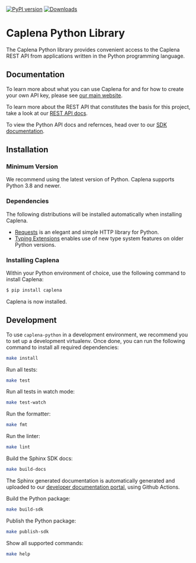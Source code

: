 [![PyPI version](https://badge.fury.io/py/caplena.svg)](https://badge.fury.io/py/caplena)
[![Downloads](https://static.pepy.tech/personalized-badge/caplena?period=month&units=international_system&left_color=black&right_color=brightgreen&left_text=downloads/month)](https://pepy.tech/project/caplena)

# Caplena Python Library

The Caplena Python library provides convenient access to the Caplena REST API from applications written in the Python programming language.

## Documentation

To learn more about what you can use Caplena for and for how to create your own API key, please see [our main website](https://caplena.com/).

To learn more about the REST API that constitutes the basis for this project, take a look at our [REST API docs](https://developers.caplena.com/).

To view the Python API docs and refernces, head over to our [SDK documentation](https://developers.caplena.com/sdk/python/).

## Installation

### Minimum Version

We recommend using the latest version of Python. Caplena supports Python 3.8 and newer.

### Dependencies

The following distributions will be installed automatically when installing Caplena.

- [Requests](https://docs.python-requests.org/en/latest/) is an elegant and simple HTTP library for Python.
- [Typing Extensions](https://github.com/python/typing/tree/master/typing_extensions) enables use of new type system features on older Python versions.

### Installing Caplena

Within your Python environment of choice, use the following command to install Caplena:

```sh
$ pip install caplena
```

Caplena is now installed.

## Development

To use `caplena-python` in a development environment, we recommend you to set up a development virtualenv. Once done, you
can run the following command to install all required dependencies:

```sh
make install
```

Run all tests:

```sh
make test
```

Run all tests in watch mode:

```sh
make test-watch
```

Run the formatter:

```sh
make fmt
```

Run the linter:

```sh
make lint
```

Build the Sphinx SDK docs:

```sh
make build-docs
```

The Sphinx generated documentation is automatically generated and uploaded to our [developer documentation portal](https://caplena.com/docs/sdk/python/), using Github Actions.

Build the Python package:

```sh
make build-sdk
```

Publish the Python package:

```sh
make publish-sdk
```

Show all supported commands:

```sh
make help
```
